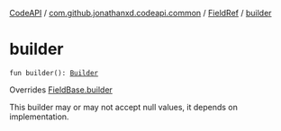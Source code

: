 [CodeAPI](../../index.md) / [com.github.jonathanxd.codeapi.common](../index.md) / [FieldRef](index.md) / [builder](.)

# builder

`fun builder(): `[`Builder`](-builder/index.md)

Overrides [FieldBase.builder](../../com.github.jonathanxd.codeapi.base/-field-base/builder.md)

This builder may or may not accept null values, it depends on implementation.

